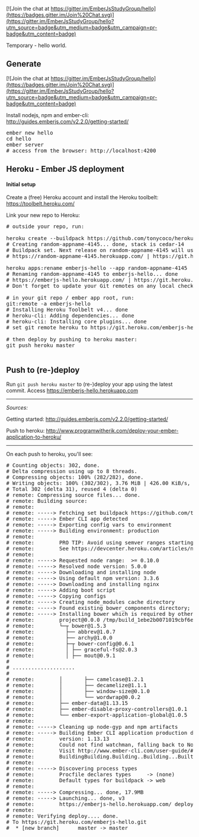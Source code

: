 [![Join the chat at https://gitter.im/EmberJsStudyGroup/hello](https://badges.gitter.im/Join%20Chat.svg)](https://gitter.im/EmberJsStudyGroup/hello?utm_source=badge&utm_medium=badge&utm_campaign=pr-badge&utm_content=badge)


Temporary - hello world.

## Generate

[![Join the chat at https://gitter.im/EmberJsStudyGroup/hello](https://badges.gitter.im/Join%20Chat.svg)](https://gitter.im/EmberJsStudyGroup/hello?utm_source=badge&utm_medium=badge&utm_campaign=pr-badge&utm_content=badge)

Install nodejs, npm and ember-cli: http://guides.emberjs.com/v2.2.0/getting-started/

<pre>
ember new hello
cd hello
ember server
# access from the browser: http://localhost:4200
</pre>

## Heroku - Ember JS deployment

#### Initial setup

Create a (free) Heroku account and install the Heroku toolbelt: https://toolbelt.heroku.com/

Link your new repo to Heroku:

<pre>
# outside your repo, run:

heroku create --buildpack https://github.com/tonycoco/heroku-buildpack-ember-cli.git
# Creating random-appname-4145... done, stack is cedar-14
# Buildpack set. Next release on random-appname-4145 will use https://github.com/tonycoco/heroku-buildpack-ember-cli.git.
# https://random-appname-4145.herokuapp.com/ | https://git.heroku.com/random-appname-4145.git

heroku apps:rename emberjs-hello --app random-appname-4145
# Renaming random-appname-4145 to emberjs-hello... done
# https://emberjs-hello.herokuapp.com/ | https://git.heroku.com/emberjs-hello.git
# Don't forget to update your Git remotes on any local checkouts.

# in your git repo / ember app root, run:
git:remote -a emberjs-hello
# Installing Heroku Toolbelt v4... done
# heroku-cli: Adding dependencies... done
# heroku-cli: Installing core plugins... done
# set git remote heroku to https://git.heroku.com/emberjs-hello.git

# then deploy by pushing to heroku master:
git push heroku master

</pre>

## Push to (re-)deploy

Run `git push heroku master` to (re-)deploy your app using the latest commit.
Access https://emberjs-hello.herokuapp.com


----

*Sources:*

Getting started: http://guides.emberjs.com/v2.2.0/getting-started/

Push to heroku: http://www.programwitherik.com/deploy-your-ember-application-to-heroku/


----

On each push to heroku, you'll see:

<pre>
# Counting objects: 302, done.
# Delta compression using up to 8 threads.
# Compressing objects: 100% (282/282), done.
# Writing objects: 100% (302/302), 3.76 MiB | 426.00 KiB/s, done.
# Total 302 (delta 31), reused 4 (delta 0)
# remote: Compressing source files... done.
# remote: Building source:
# remote:
# remote: -----> Fetching set buildpack https://github.com/tonycoco/heroku-buildpack-ember-cli.git... done
# remote: -----> Ember CLI app detected
# remote: -----> Exporting config vars to environment
# remote: -----> Building environment: production
# remote:
# remote:        PRO TIP: Avoid using semver ranges starting with '>' in engines.node
# remote:        See https://devcenter.heroku.com/articles/nodejs-support
# remote:
# remote: -----> Requested node range:  >= 0.10.0
# remote: -----> Resolved node version: 5.0.0
# remote: -----> Downloading and installing node
# remote: -----> Using default npm version: 3.3.6
# remote: -----> Downloading and installing nginx
# remote: -----> Adding boot script
# remote: -----> Copying configs
# remote: -----> Creating node_modules cache directory
# remote: -----> Found existing bower_components directory; skipping cache
# remote: -----> Installing bower which is required by other dependencies
# remote:        project@0.0.0 /tmp/build_1ebe2b0071019cbf6ed7309ed1a57203
# remote:        └─┬ bower@1.5.3
# remote:          ├── abbrev@1.0.7
# remote:          ├── archy@1.0.0
# remote:          ├─┬ bower-config@0.6.1
# remote:          │ ├── graceful-fs@2.0.3
# remote:          │ ├── mout@0.9.1
#
# ....................
#
# remote:        │       ├── camelcase@1.2.1
# remote:        │       ├── decamelize@1.1.1
# remote:        │       ├── window-size@0.1.0
# remote:        │       └── wordwrap@0.0.2
# remote:        ├── ember-data@1.13.15
# remote:        ├── ember-disable-proxy-controllers@1.0.1
# remote:        └── ember-export-application-global@1.0.5
# remote:
# remote: -----> Cleaning up node-gyp and npm artifacts
# remote: -----> Building Ember CLI application production distribution
# remote:        version: 1.13.13
# remote:        Could not find watchman, falling back to NodeWatcher for file system events.
# remote:        Visit http://www.ember-cli.com/user-guide/#watchman for more info.
# remote:        BuildingBuilding.Building..Building...Built project successfully. Stored in "dist/".
# remote:
# remote: -----> Discovering process types
# remote:        Procfile declares types     -> (none)
# remote:        Default types for buildpack -> web
# remote:
# remote: -----> Compressing... done, 17.9MB
# remote: -----> Launching... done, v3
# remote:        https://emberjs-hello.herokuapp.com/ deployed to Heroku
# remote:
# remote: Verifying deploy.... done.
# To https://git.heroku.com/emberjs-hello.git
#  * [new branch]      master -> master
</pre>